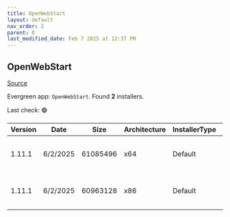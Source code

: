 ```yaml
---
title: OpenWebStart
layout: default
nav_order: 2
parent: O
last_modified_date: Feb 7 2025 at 12:37 PM
---
```


## OpenWebStart

[Source](https://openwebstart.com/)

Evergreen app: `OpenWebStart`. Found **2** installers.

Last check: 🟢

| Version | Date     | Size     | Architecture | InstallerType | Type | URI                                                                                                                                                                                                            |
| ------- | -------- | -------- | ------------ | ------------- | ---- | -------------------------------------------------------------------------------------------------------------------------------------------------------------------------------------------------------------- |
| 1.11.1  | 6/2/2025 | 61085496 | x64          | Default       | exe  | [https://github.com/karakun/OpenWebStart/releases/download/v1.11.1/OpenWebStart_windows-x64_1_11_1.exe](https://github.com/karakun/OpenWebStart/releases/download/v1.11.1/OpenWebStart_windows-x64_1_11_1.exe) |
| 1.11.1  | 6/2/2025 | 60963128 | x86          | Default       | exe  | [https://github.com/karakun/OpenWebStart/releases/download/v1.11.1/OpenWebStart_windows-x32_1_11_1.exe](https://github.com/karakun/OpenWebStart/releases/download/v1.11.1/OpenWebStart_windows-x32_1_11_1.exe) |
